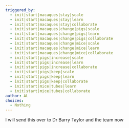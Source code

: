 ```yaml
---
triggered_by:
  - init|start|macaques|stay|scale
  - init|start|macaques|stay|learn
  - init|start|macaques|stay|collaborate  
  - init|start|macaques|change|pigs|scale
  - init|start|macaques|change|pigs|learn
  - init|start|macaques|change|pigs|collaborate
  - init|start|macaques|change|mice|scale
  - init|start|macaques|change|mice|learn
  - init|start|macaques|change|mice|collaborate
  - init|start|pigs|increase|scale
  - init|start|pigs|increase|learn
  - init|start|pigs|increase|collaborate
  - init|start|pigs|keep|scale
  - init|start|pigs|keep|learn
  - init|start|pigs|keep|collaborate
  - init|start|mice|tubes|learn
  - init|start|mice|tubes|collaborate
author: AL
choices:
  - Nothing
---
```

I will send this over to Dr Barry Taylor and the team now
